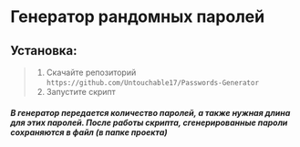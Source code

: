 # Генератор рандомных паролей

## Установка:
>1. Скачайте репозиторий `https://github.com/Untouchable17/Passwords-Generator`
>2. Запустите скрипт
 

##### В генератор передается количество паролей, а также нужная длина для этих паролей. После работы скрипта, сгенерированные пароли сохраняются в файл (в папке проекта) 